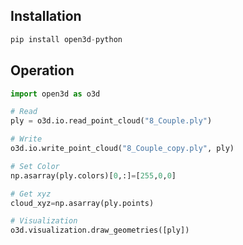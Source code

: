## Installation  
```python
pip install open3d-python
```

## Operation  
```python
import open3d as o3d

# Read
ply = o3d.io.read_point_cloud("8_Couple.ply")

# Write
o3d.io.write_point_cloud("8_Couple_copy.ply", ply)

# Set Color
np.asarray(ply.colors)[0,:]=[255,0,0]

# Get xyz
cloud_xyz=np.asarray(ply.points)

# Visualization
o3d.visualization.draw_geometries([ply])  
```
